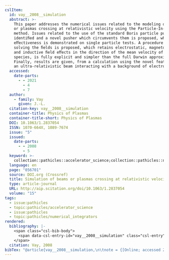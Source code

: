 ```yaml
---
cslItem:
  id: vay__2008__simulation
  abstract: >-
    This paper addresses the numerical issues related to the modeling of beams
    or plasmas crossing at relativistic velocity using the Particle-In-Cell
    method. Issues related to the use of the standard Boris particle pusher are
    identiﬁed and a novel pusher which circumvents them is proposed, whose
    eﬀectiveness is demonstrated on single particle tests. A procedure for
    solving the ﬁelds is proposed, which retains electrostatic, magnetostatic
    and inductive ﬁeld eﬀects in the direction of the mean velocity of the
    species, is fully explicit and simpler than the full Darwin approximation.
    Finally, results are given, from a calculation using the novel features, of
    an ultra-relativistic beam interacting with a background of electrons.
  accessed:
    date-parts:
      - - 2021
        - 4
        - 7
  author:
    - family: Vay
      given: J.-L.
  citation-key: vay__2008__simulation
  container-title: Physics of Plasmas
  container-title-short: Physics of Plasmas
  DOI: 10.1063/1.2837054
  ISSN: 1070-664X, 1089-7674
  issue: "5"
  issued:
    date-parts:
      - - 2008
        - 5
  keyword: >-
    collection::pathicles::accelerator_science;collection::pathicles::numerical_integrators
  language: en
  page: "056701"
  source: DOI.org (Crossref)
  title: Simulation of beams or plasmas crossing at relativistic velocity
  type: article-journal
  URL: http://aip.scitation.org/doi/10.1063/1.2837054
  volume: "15"
tags:
  - issue:pathicles
  - topic:pathicles/accelerator_science
  - issue:pathicles
  - topic:pathicles/numerical_integrators
rendered:
  bibliography: |-
    <span class="csl-bib-body">
      <span data-csl-entry-id="vay__2008__simulation" class="csl-entry">Vay, J.-L. 2008. Simulation of beams or plasmas crossing at relativistic velocity. <i>Physics of Plasmas</i>, <i>15</i>(5), 056701. <a href='https://doi.org/10.1063/1.2837054'>https://doi.org/10.1063/1.2837054</a></span>
    </span>
  citation: Vay, 2008
bibTex: "@article{vay__2008__simulation,\n\tnote = {[Online; accessed 2021-04-07]},\n\tauthor = {Vay, J.-L.},\n\tjournal = {Physics of Plasmas},\n\tnumber = {5},\n\tyear = {2008},\n\tmonth = {5},\n\tpages = {056701},\n\ttitle = {Simulation of beams or plasmas crossing at relativistic velocity},\n\thowpublished = {http://aip.scitation.org/doi/10.1063/1.2837054},\n\tvolume = {15},\n}\n\n"
---
```

